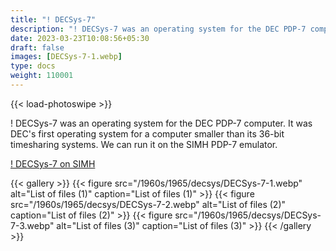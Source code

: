```yaml
---
title: "! DECSys-7"
description: "! DECSys-7 was an operating system for the DEC PDP-7 computer. It was DEC's first operating system for a computer smaller than its 36-bit timesharing systems."
date: 2023-03-23T10:08:56+05:30
draft: false
images: [DECSys-7-1.webp]
type: docs
weight: 110001
---
```


{{< load-photoswipe >}}

! DECSys-7 was an operating system for the DEC PDP-7 computer. It was DEC's first operating system for a computer smaller than its 36-bit timesharing systems. We can run it on the SIMH PDP-7 emulator.

<section class="section section-sm">
  <div class="container">
    <div class="row justify-content-center text-center">
      <div class="col-lg-5">
        <p><a class="btn btn-primary btn-md px-4 mb-1" href="https://virtualhub.eu.org/1960s/1965/decsys/simh/" role="button">! DECSys-7 on SIMH</a></p>
      </div>
    </div>
  </div>
</section>

{{< gallery >}}
  {{< figure src="/1960s/1965/decsys/DECSys-7-1.webp" alt="List of files (1)" caption="List of files (1)" >}}
  {{< figure src="/1960s/1965/decsys/DECSys-7-2.webp" alt="List of files (2)" caption="List of files (2)" >}}
  {{< figure src="/1960s/1965/decsys/DECSys-7-3.webp" alt="List of files (3)" caption="List of files (3)" >}}
{{< /gallery >}}
